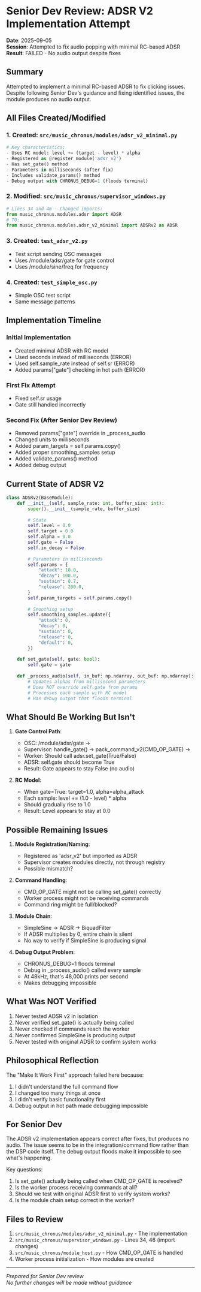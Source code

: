 # Senior Dev Review: ADSR V2 Implementation Attempt

**Date**: 2025-09-05  
**Session**: Attempted to fix audio popping with minimal RC-based ADSR  
**Result**: FAILED - No audio output despite fixes

## Summary
Attempted to implement a minimal RC-based ADSR to fix clicking issues. Despite following Senior Dev's guidance and fixing identified issues, the module produces no audio output.

## All Files Created/Modified

### 1. Created: `src/music_chronus/modules/adsr_v2_minimal.py`
```python
# Key characteristics:
- Uses RC model: level += (target - level) * alpha
- Registered as @register_module('adsr_v2')
- Has set_gate() method
- Parameters in milliseconds (after fix)
- Includes validate_params() method
- Debug output with CHRONUS_DEBUG=1 (floods terminal)
```

### 2. Modified: `src/music_chronus/supervisor_windows.py`
```python
# Lines 34 and 46 - Changed imports:
from music_chronus.modules.adsr import ADSR
# TO:
from music_chronus.modules.adsr_v2_minimal import ADSRv2 as ADSR
```

### 3. Created: `test_adsr_v2.py`
- Test script sending OSC messages
- Uses /module/adsr/gate for gate control
- Uses /module/sine/freq for frequency

### 4. Created: `test_simple_osc.py`
- Simple OSC test script
- Same message patterns

## Implementation Timeline

### Initial Implementation
- Created minimal ADSR with RC model
- Used seconds instead of milliseconds (ERROR)
- Used self.sample_rate instead of self.sr (ERROR)
- Added params["gate"] checking in hot path (ERROR)

### First Fix Attempt
- Fixed self.sr usage
- Gate still handled incorrectly

### Second Fix (After Senior Dev Review)
- Removed params["gate"] override in _process_audio
- Changed units to milliseconds
- Added param_targets = self.params.copy()
- Added proper smoothing_samples setup
- Added validate_params() method
- Added debug output

## Current State of ADSR V2

```python
class ADSRv2(BaseModule):
    def __init__(self, sample_rate: int, buffer_size: int):
        super().__init__(sample_rate, buffer_size)
        
        # State
        self.level = 0.0
        self.target = 0.0
        self.alpha = 0.0
        self.gate = False
        self.in_decay = False
        
        # Parameters in milliseconds
        self.params = {
            "attack": 10.0,
            "decay": 100.0,
            "sustain": 0.7,
            "release": 200.0,
        }
        self.param_targets = self.params.copy()
        
        # Smoothing setup
        self.smoothing_samples.update({
            "attack": 0,
            "decay": 0,
            "sustain": 0,
            "release": 0,
            "default": 0,
        })
        
    def set_gate(self, gate: bool):
        self.gate = gate
        
    def _process_audio(self, in_buf: np.ndarray, out_buf: np.ndarray):
        # Updates alphas from millisecond parameters
        # Does NOT override self.gate from params
        # Processes each sample with RC model
        # Has debug output that floods terminal
```

## What Should Be Working But Isn't

1. **Gate Control Path**:
   - OSC: /module/adsr/gate → 
   - Supervisor: handle_gate() → pack_command_v2(CMD_OP_GATE) →
   - Worker: Should call adsr.set_gate(True/False)
   - ADSR: self.gate should become True
   - Result: Gate appears to stay False (no audio)

2. **RC Model**:
   - When gate=True: target=1.0, alpha=alpha_attack
   - Each sample: level += (1.0 - level) * alpha
   - Should gradually rise to 1.0
   - Result: Level appears to stay at 0.0

## Possible Remaining Issues

1. **Module Registration/Naming**:
   - Registered as 'adsr_v2' but imported as ADSR
   - Supervisor creates modules directly, not through registry
   - Possible mismatch?

2. **Command Handling**:
   - CMD_OP_GATE might not be calling set_gate() correctly
   - Worker process might not be receiving commands
   - Command ring might be full/blocked?

3. **Module Chain**:
   - SimpleSine → ADSR → BiquadFilter
   - If ADSR multiplies by 0, entire chain is silent
   - No way to verify if SimpleSine is producing signal

4. **Debug Output Problem**:
   - CHRONUS_DEBUG=1 floods terminal
   - Debug in _process_audio() called every sample
   - At 48kHz, that's 48,000 prints per second
   - Makes debugging impossible

## What Was NOT Verified

1. Never tested ADSR v2 in isolation
2. Never verified set_gate() is actually being called
3. Never checked if commands reach the worker
4. Never confirmed SimpleSine is producing output
5. Never tested with original ADSR to confirm system works

## Philosophical Reflection

The "Make It Work First" approach failed here because:
1. I didn't understand the full command flow
2. I changed too many things at once
3. I didn't verify basic functionality first
4. Debug output in hot path made debugging impossible

## For Senior Dev

The ADSR v2 implementation appears correct after fixes, but produces no audio. The issue seems to be in the integration/command flow rather than the DSP code itself. The debug output floods make it impossible to see what's happening.

Key questions:
1. Is set_gate() actually being called when CMD_OP_GATE is received?
2. Is the worker process receiving commands at all?
3. Should we test with original ADSR first to verify system works?
4. Is the module chain setup correct in the worker?

## Files to Review

1. `src/music_chronus/modules/adsr_v2_minimal.py` - The implementation
2. `src/music_chronus/supervisor_windows.py` - Lines 34, 46 (import changes)
3. `src/music_chronus/module_host.py` - How CMD_OP_GATE is handled
4. Worker process initialization - How modules are created

---
*Prepared for Senior Dev review*  
*No further changes will be made without guidance*